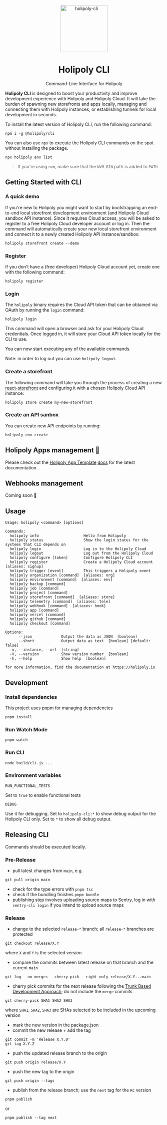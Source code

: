 
<div align="center">
  <img width="150" alt="holipoly-cli" src="https://user-images.githubusercontent.com/200613/221163557-797cf981-3c65-4a0b-afd3-304b6d7ac537.png">
</div>

<div align="center">
  <h1>Holipoly CLI</h1>
</div>

<div align="center">
  <p>Command-Line Interface for Holipoly</p>
</div>



**Holipoly CLI** is designed to boost your productivity and improve development experience with Holipoly and Holipoly Cloud. It will take the burden of spawning new storefronts and apps locally, managing and connecting them with Holipoly instances, or establishing tunnels for local development in seconds.

To install the latest version of Holipoly CLI, run the following command:

```
npm i -g @holipoly/cli
```

You can also use `npx` to execute the Holipoly CLI commands on the spot without installing the package.

```
npx holipoly env list
```

> If you're using `nvm`, make sure that the `NVM_BIN` path is added to `PATH`

## Getting Started with CLI

### A quick demo

If you're new to Holipoly you might want to start by bootstrapping an end-to-end local storefront development environment (and Holipoly Cloud sandbox API instance). Since it requires Cloud access, you will be asked to register to a free Holipoly Cloud developer account or log in. Then the command will automatically create your new local storefront environment and connect it to a newly created Holipoly API instance/sandbox:

```
holipoly storefront create --demo
```

### Register

If you don't have a (free developer) Holipoly Cloud account yet, create one with the following command:

```
holipoly register
```

### Login

The `holipoly` binary requires the Cloud API token that can be obtained via OAuth by running the `login` command:

```
holipoly login
```

This command will open a browser and ask for your Holipoly Cloud credentials. Once logged in, it will store your Cloud API token locally for the CLI to use.

You can now start executing any of the available commands.

Note: in order to log out you can use `holipoly logout`.

### Create a storefront

The following command will take you through the process of creating a new [react-storefront](https://github.com/holipoly/react-storefront) and configuring it with a chosen Holipoly Cloud API instance:

```
holipoly store create my-new-storefront
```

### Create an API sanbox

You can create new API endpoints by running:

```
holipoly env create
```

## Holipoly Apps management 🦄

Please check out the [Holipoly App Template](https://github.com/holipoly/holipoly-app-template) [docs](https://github.com/holipoly/holipoly-app-template#readme) for the latest documentation.

## Webhooks management

Coming soon 🔌

## Usage

```
Usage: holipoly <command> [options]

Commands:
  holipoly info                    Hello from Holipoly
  holipoly status                  Show the login status for the systems that CLI depends on
  holipoly login                   Log in to the Holipoly Cloud
  holipoly logout                  Log out from the Holipoly Cloud
  holipoly configure [token]       Configure Holipoly CLI
  holipoly register                Create a Holipoly Cloud account  [aliases: signup]
  holipoly trigger [event]         This triggers a Holipoly event
  holipoly organization [command]  [aliases: org]
  holipoly environment [command]  [aliases: env]
  holipoly backup [command]
  holipoly job [command]
  holipoly project [command]
  holipoly storefront [command]  [aliases: store]
  holipoly telemetry [command]  [aliases: tele]
  holipoly webhook [command]  [aliases: hook]
  holipoly app [command]
  holipoly vercel [command]
  holipoly github [command]
  holipoly checkout [command]

Options:
      --json             Output the data as JSON  [boolean]
      --short            Output data as text  [boolean] [default: false]
  -u, --instance, --url  [string]
  -V, --version          Show version number  [boolean]
  -h, --help             Show help  [boolean]

for more information, find the documentation at https://holipoly.io
```

## Development

### Install dependencies

This project uses [pnpm](https://pnpm.io) for managing dependencies

```
pnpm install
```

### Run Watch Mode

```
pnpm watch
```

### Run CLI

```
node build/cli.js ...
```

### Environment variables

`RUN_FUNCTIONAL_TESTS`

Set to `true` to enable functional tests


`DEBUG`

Use it for debugging. Set to `holipoly-cli:*` to show debug output for the Holipoly CLI only. Set to `*` to show all debug output.

## Releasing CLI

Commands should be executed locally.

### Pre-Release

- pull latest changes from `main`, e.g.

```
git pull origin main
```

- check for the type errors with `pnpm tsc`
- check if the bundling finishes `pnpm bundle`
- publishing step involves uploading source maps to Sentry, log in with `sentry-cli login` if you intend to upload source maps

### Release

- change to the selected `release-*` branch; all `release-*` branches are protected

```
git checkout release/X.Y
```

where `X` and `Y` is the selected version

- compare the commits between latest release on that branch and the current `main`

```
git log --no-merges --cherry-pick --right-only release/X.Y...main
```

- cherry pick commits for the next release following the [Trunk Based Development Approach](https://trunkbaseddevelopment.com); do not include the `merge` commits

```
git cherry-pick SHA1 SHA2 SHA3
```

where `SHA1`, `SHA2`, `SHA3` are SHAs selected to be included in the upcoming version

- mark the new version in the package.json
- commit the new release + add the tag

```
git commit -m 'Release X.Y.0'
git tag X.Y.Z
```

- push the updated release branch to the origin

```
git push origin release/X.Y
```

- push the new tag to the origin

```
git push origin --tags
```

- publish from the release branch; use the `next` tag for the `RC` version

```
pnpm publish
```

or

```
pnpm publish --tag next
```
